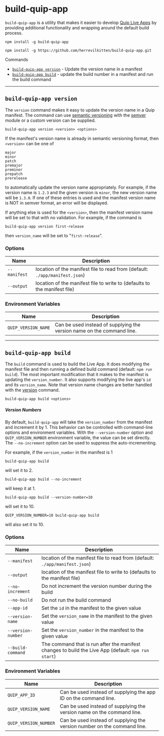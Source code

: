 # build-quip-app
`build-quip-app` is a utility that makes it easier to  develop [Quip Live Apps](https://salesforce.quip.com/dev/liveapps/) by providing additional functionality and wrapping around the default build process.

```
npm install -g build-quip-app
```
```
npm install -g https://github.com/herrevilkitten/build-quip-app.git
```

Commands
* [`build-quip-app version`](#build-quip-app-version) - Update the version name in a manifest
* [`build-quip-app build`](#build-quip-app-build) - update the build number in a manifest and run the build command

---
## `build-quip-app version`
The `version` command makes it easy to update the version name in a Quip manifest.  The command can use [semantic versioning](https://semver.org/) with the [semver](https://www.npmjs.com/package/semver) module or a custom version can be supplied.
```
build-quip-app version <version> <options>
```

If the manifest's version name is already in semantic versioning format, then `<version>` can be one of 
```
major
minor
patch
premajor
preminor
prepatch
prerelease
```
to automatically update the version name appropriately.  For example, if the version name is `1.2.3` and the given version is `minor`, the new version name will be `1.3.0`.  If one of these entries is used and the manifest version name is NOT in semver format, an error will be displayed.

If anything else is used for the `<version>`, then the manifest version name will be set to that with no validation.  For example, if the command is

```
build-quip-app version first-release
```
then `version_name` will be set to "`first-release`".

### Options
Name|Description
------|-----------
`--manifest`|location of the manifest file to read from (default: `./app/manifest.json`)
`--output`|location of the manifest file to write to (defaults to the manifest file)

### Environment Variables
Name|Description
----|-----------
`QUIP_VERSION_NAME`|Can be used instead of supplying the version name on the command line.
----
## `build-quip-app build`
The `build` command is used to build the Live App.  It does modifying the manifest file and then running a defined build command (default: `npm run build`).  The most important modification that it makes to the manifest is updating the `version_number`.  It also supports modifying the live app's `id` and its `version_name`.  Note that version name changes are better handled with the [version](#Updating-the-Version-Name) command.

```
build-quip-app build <options>
```

##### Version Numbers
By default, `build-quip-app` will take the `version_number` from the manifest and increment it by 1.  This behavior can be controlled with command-line options and environment variables.  With the `--version-number` option and `QUIP_VERSION_NUMBER` environment variable, the value can be set directly. The `--no-increment` option can be used to suppress the auto-incrementing.

For example, if the `version_number` in the manifest is 1
```
build-quip-app build
```
will set it to 2.
```
build-quip-app build --no-increment
```
will keep it at 1.
```
build-quip-app build --version-number=10
```
will set it to 10.
```
QUIP_VERSION_NUMBER=10 build-quip-app build
```
will also set it to 10.

### Options
Name|Description
------|-----------
`--manifest`|location of the manifest file to read from (default: `./app/manifest.json`)
`--output`|location of the manifest file to write to (defaults to the manifest file)
`--no-increment`|Do not increment the version number during the build
`--no-build`|Do not run the build command
`--app-id`|Set the `id` in the manifest to the given value
`--version-name`|Set the `version_name` in the manifest to the given value
`--version-number`|Set the `version_number` in the manifest to the given value
`--build-command`|The command that is run after the manifest changes to build the Live App (default: `npm run start`)

### Environment Variables
Name|Description
----|-----------
`QUIP_APP_ID`|Can be used instead of supplying the app ID on the command line.
`QUIP_VERSION_NAME`|Can be used instead of supplying the version name on the command line.
`QUIP_VERSION_NUMBER`|Can be used instead of supplying the version number on the command line.
